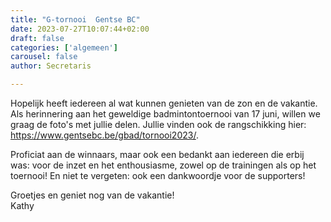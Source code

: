 ```yaml
---
title: "G-tornooi  Gentse BC"
date: 2023-07-27T10:07:44+02:00
draft: false
categories: ['algemeen']
carousel: false
author: Secretaris

---
```


Hopelijk heeft iedereen al wat kunnen genieten van de zon en de vakantie.
Als herinnering aan het geweldige badmintontoernooi van 17 juni, willen we graag de foto's met jullie delen. Jullie vinden ook de rangschikking hier: https://www.gentsebc.be/gbad/tornooi2023/. 

Proficiat aan de winnaars, maar ook een bedankt aan iedereen die erbij was: voor de inzet en het enthousiasme, zowel op de trainingen als op het toernooi!  En niet te vergeten: ook een dankwoordje voor de supporters!


Groetjes en geniet nog van de vakantie!<br>
Kathy


